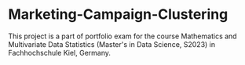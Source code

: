 # Marketing-Campaign-Clustering
This project is a part of portfolio exam for the course Mathematics and Multivariate Data Statistics (Master's in Data Science, S2023) in Fachhochschule Kiel, Germany.
